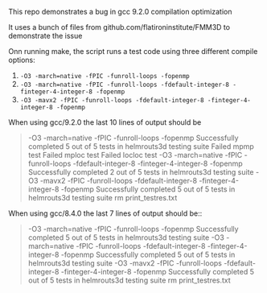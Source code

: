 This repo demonstrates a bug in gcc 9.2.0 compilation optimization

It uses a bunch of files from github.com/flatironinstitute/FMM3D to
demonstrate the issue

Onn running make, the script 
runs a test code using three different compile options:

1. `-O3 -march=native -fPIC -funroll-loops -fopenmp`
2. `-O3 -march=native -fPIC -funroll-loops -fdefault-integer-8 -finteger-4-integer-8 -fopenmp`
3. `-O3 -mavx2 -fPIC -funroll-loops -fdefault-integer-8 -finteger-4-integer-8 -fopenmp`

When using gcc/9.2.0 the last 10 lines of output should be

>  -O3 -march=native -fPIC -funroll-loops -fopenmp
> Successfully completed 5 out of 5 tests in helmrouts3d testing suite
> Failed mpmp test
> Failed mploc test
> Failed locloc test
>  -O3 -march=native -fPIC -funroll-loops -fdefault-integer-8 -finteger-4-integer-8 -fopenmp
> Successfully completed 2 out of 5 tests in helmrouts3d testing suite
>  -O3 -mavx2 -fPIC -funroll-loops -fdefault-integer-8 -finteger-4-integer-8 -fopenmp
> Successfully completed 5 out of 5 tests in helmrouts3d testing suite
> rm print_testres.txt

When using gcc/8.4.0 the last 7 lines of output should be:: 

>  -O3 -march=native -fPIC -funroll-loops -fopenmp
> Successfully completed 5 out of 5 tests in helmrouts3d testing suite
>  -O3 -march=native -fPIC -funroll-loops -fdefault-integer-8 -finteger-4-integer-8 -fopenmp
> Successfully completed 5 out of 5 tests in helmrouts3d testing suite
>  -O3 -mavx2 -fPIC -funroll-loops -fdefault-integer-8 -finteger-4-integer-8 -fopenmp
> Successfully completed 5 out of 5 tests in helmrouts3d testing suite
> rm print_testres.txt
